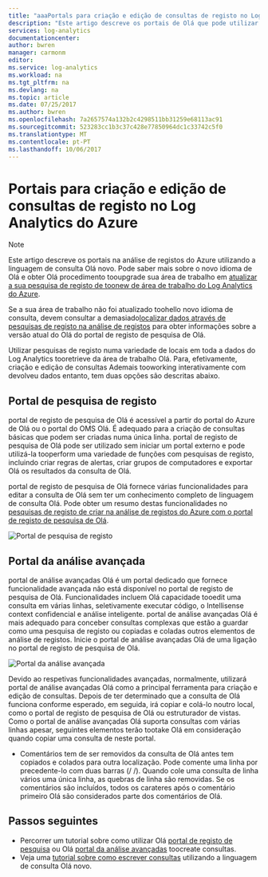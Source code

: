 ```yaml
---
title: "aaaPortals para criação e edição de consultas de registo no Log Analytics do Azure | Microsoft Docs"
description: "Este artigo descreve os portais de Olá que pode utilizar toocreate Log Analytics do Azure e editar pesquisas de registo."
services: log-analytics
documentationcenter: 
author: bwren
manager: carmonm
editor: 
ms.service: log-analytics
ms.workload: na
ms.tgt_pltfrm: na
ms.devlang: na
ms.topic: article
ms.date: 07/25/2017
ms.author: bwren
ms.openlocfilehash: 7a2657574a132b2c4298511bb31259e68113ac91
ms.sourcegitcommit: 523283cc1b3c37c428e77850964dc1c33742c5f0
ms.translationtype: MT
ms.contentlocale: pt-PT
ms.lasthandoff: 10/06/2017
---
```

# <a name="portals-for-creating-and-editing-log-queries-in-azure-log-analytics"></a>Portais para criação e edição de consultas de registo no Log Analytics do Azure

> [!NOTE]
> Este artigo descreve os portais na análise de registos do Azure utilizando a linguagem de consulta Olá novo.  Pode saber mais sobre o novo idioma de Olá e obter Olá procedimento tooupgrade sua área de trabalho em [atualizar a sua pesquisa de registo de toonew de área de trabalho do Log Analytics do Azure](log-analytics-log-search-upgrade.md).  
>
> Se a sua área de trabalho não foi atualizado toohello novo idioma de consulta, devem consultar a demasiado[localizar dados através de pesquisas de registo na análise de registos](log-analytics-log-searches.md) para obter informações sobre a versão atual do Olá do portal de registo de pesquisa de Olá.

Utilizar pesquisas de registo numa variedade de locais em toda a dados do Log Analytics tooretrieve da área de trabalho Olá.  Para, efetivamente, criação e edição de consultas Ademais tooworking interativamente com devolveu dados entanto, tem duas opções são descritas abaixo.  

## <a name="log-search-portal"></a>Portal de pesquisa de registo
portal de registo de pesquisa de Olá é acessível a partir do portal do Azure de Olá ou o portal do OMS Olá.  É adequado para a criação de consultas básicas que podem ser criadas numa única linha.  portal de registo de pesquisa de Olá pode ser utilizado sem iniciar um portal externo e pode utilizá-la tooperform uma variedade de funções com pesquisas de registo, incluindo criar regras de alertas, criar grupos de computadores e exportar Olá os resultados da consulta de Olá.  

portal de registo de pesquisa de Olá fornece várias funcionalidades para editar a consulta de Olá sem ter um conhecimento completo de linguagem de consulta Olá.  Pode obter um resumo destas funcionalidades no [pesquisas de registo de criar na análise de registos do Azure com o portal de registo de pesquisa de Olá](log-analytics-log-search-log-search-portal.md).


![Portal de pesquisa de registo](media/log-analytics-log-search-portals/log-search-portal.png)

## <a name="advanced-analytics-portal"></a>Portal da análise avançada
portal de análise avançadas Olá é um portal dedicado que fornece funcionalidade avançada não está disponível no portal de registo de pesquisa de Olá.  Funcionalidades incluem Olá capacidade tooedit uma consulta em várias linhas, seletivamente executar código, o Intellisense context confidencial e análise inteligente.  portal de análise avançadas Olá é mais adequado para conceber consultas complexas que estão a guardar como uma pesquisa de registo ou copiadas e coladas outros elementos de análise de registos.  Inicie o portal de análise avançadas Olá de uma ligação no portal de registo de pesquisa de Olá.

![Portal da análise avançada](media/log-analytics-log-search-portals/advanced-analytics-portal.png)


Devido ao respetivas funcionalidades avançadas, normalmente, utilizará portal de análise avançadas Olá como a principal ferramenta para criação e edição de consultas.  Depois de ter determinado que a consulta de Olá funciona conforme esperado, em seguida, irá copiar e colá-lo noutro local, como o portal de registo de pesquisa de Olá ou estruturador de vistas.  Como o portal de análise avançadas Olá suporta consultas com várias linhas apesar, seguintes elementos terão tootake Olá em consideração quando copiar uma consulta de neste portal.

- Comentários tem de ser removidos da consulta de Olá antes tem copiados e colados para outra localização.  Pode comente uma linha por precedente-lo com duas barras (/ /).  Quando cole uma consulta de linha vários uma única linha, as quebras de linha são removidas.  Se os comentários são incluídos, todos os carateres após o comentário primeiro Olá são considerados parte dos comentários de Olá.


## <a name="next-steps"></a>Passos seguintes

- Percorrer um tutorial sobre como utilizar Olá [portal de registo de pesquisa](log-analytics-log-search-log-search-portal.md) ou Olá [portal da análise avançadas](https://go.microsoft.com/fwlink/?linkid=856587) toocreate consultas.
- Veja uma [tutorial sobre como escrever consultas](https://go.microsoft.com/fwlink/?linkid=856078) utilizando a linguagem de consulta Olá novo.
